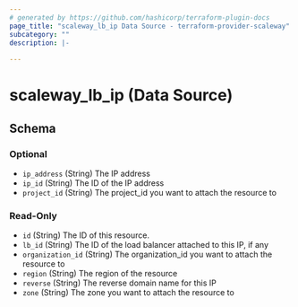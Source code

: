 ```yaml
---
# generated by https://github.com/hashicorp/terraform-plugin-docs
page_title: "scaleway_lb_ip Data Source - terraform-provider-scaleway"
subcategory: ""
description: |-
  
---
```


# scaleway_lb_ip (Data Source)





<!-- schema generated by tfplugindocs -->
## Schema

### Optional

- `ip_address` (String) The IP address
- `ip_id` (String) The ID of the IP address
- `project_id` (String) The project_id you want to attach the resource to

### Read-Only

- `id` (String) The ID of this resource.
- `lb_id` (String) The ID of the load balancer attached to this IP, if any
- `organization_id` (String) The organization_id you want to attach the resource to
- `region` (String) The region of the resource
- `reverse` (String) The reverse domain name for this IP
- `zone` (String) The zone you want to attach the resource to

